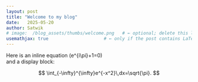 ```yaml
---
layout: post
title: "Welcome to my blog"
date:   2025-05-20
author: Satwik
# image:  /blog_assets/thumbs/welcome.png   # ← optional; delete this line if you have no thumbnail
usemathjax: true                     # ← only if the post contains LaTeX
---
```


Here is an inline equation \(e^{i\pi}+1=0\)  
and a display block:

$$
\int_{-\infty}^{\infty}e^{-x^2}\,dx=\sqrt{\pi}.
$$



